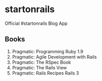 startonrails
============

Official #startonrails Blog App

Books
-----

1. Pragmatic: Programming Ruby 1.9
2. Pragmatic: Agile Development with Rails
3. Pragmatic: The RSpec Book
4. Pragmatic: The Rails View
5. Pragmatic: Rails Recipes Rails 3
